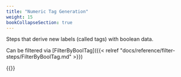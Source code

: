 ```yaml
---
title: "Numeric Tag Generation"
weight: 15
bookCollapseSection: true
---
```


Steps that derive new labels (called tags) with boolean data.

Can be filtered via [FilterByBoolTag]({{< relref "docs/reference/filter-steps/FilterByBoolTag.md" >}})

{{<mynav>}}
